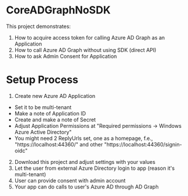 # CoreADGraphNoSDK
This project demonstrates:
1. How to acquire access token for calling Azure AD Graph as an Application
2. How to call Azure AD Graph without using SDK (direct API)
3. How to ask Admin Consent for Application


# Setup Process
1. Create new Azure AD Application
  * Set it to be multi-tenant
  * Make a note of Application ID
  * Create and make a note of Secret
  * Adjust Application Permissions at "Required permissions -> Windows Azure Active Directory"
  * You might need 2 ReplyUrls set, one as a homepage, f.e., "https://localhost:44360/" and other "https://localhost:44360/signin-oidc"
2. Download this project and adjust settings with your values
3. Let the user from external Azure Directory login to app (reason it's multi-tenant)
4. User can provide consent with admin account
5. Your app can do calls to user's Azure AD through AD Graph 
